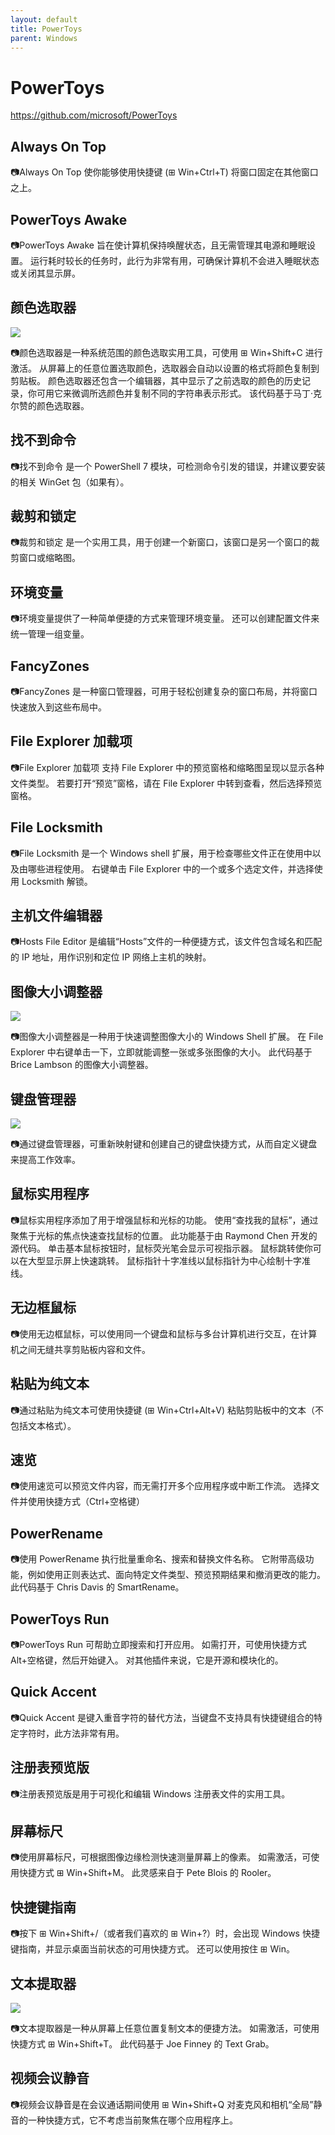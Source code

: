```yaml
---
layout: default
title: PowerToys
parent: Windows
---
```


# PowerToys

<https://github.com/microsoft/PowerToys>

## Always On Top

📷Always On Top 使你能够使用快捷键 (⊞ Win+Ctrl+T) 将窗口固定在其他窗口之上。

## PowerToys Awake

📷PowerToys Awake 旨在使计算机保持唤醒状态，且无需管理其电源和睡眠设置。 运行耗时较长的任务时，此行为非常有用，可确保计算机不会进入睡眠状态或关闭其显示屏。

## 颜色选取器

![](https://pbs.twimg.com/media/GNGdtW6XcAAue_l?format=jpg&name=large)

📷颜色选取器是一种系统范围的颜色选取实用工具，可使用 ⊞ Win+Shift+C 进行激活。 从屏幕上的任意位置选取颜色，选取器会自动以设置的格式将颜色复制到剪贴板。 颜色选取器还包含一个编辑器，其中显示了之前选取的颜色的历史记录，你可用它来微调所选颜色并复制不同的字符串表示形式。 该代码基于马丁·克尔赞的颜色选取器。

## 找不到命令

📷找不到命令 是一个 PowerShell 7 模块，可检测命令引发的错误，并建议要安装的相关 WinGet 包（如果有）。

## 裁剪和锁定

📷裁剪和锁定 是一个实用工具，用于创建一个新窗口，该窗口是另一个窗口的裁剪窗口或缩略图。

## 环境变量

📷环境变量提供了一种简单便捷的方式来管理环境变量。 还可以创建配置文件来统一管理一组变量。

## FancyZones

📷FancyZones 是一种窗口管理器，可用于轻松创建复杂的窗口布局，并将窗口快速放入到这些布局中。

## File Explorer 加载项

📷File Explorer 加载项 支持 File Explorer 中的预览窗格和缩略图呈现以显示各种文件类型。 若要打开“预览”窗格，请在 File Explorer 中转到查看，然后选择预览窗格。

## File Locksmith

📷File Locksmith 是一个 Windows shell 扩展，用于检查哪些文件正在使用中以及由哪些进程使用。 右键单击 File Explorer 中的一个或多个选定文件，并选择使用 Locksmith 解锁。

## 主机文件编辑器

📷Hosts File Editor 是编辑“Hosts”文件的一种便捷方式，该文件包含域名和匹配的 IP 地址，用作识别和定位 IP 网络上主机的映射。

## 图像大小调整器

![](https://pbs.twimg.com/media/GNGdznmWwAAqYDl?format=jpg&name=medium)

📷图像大小调整器是一种用于快速调整图像大小的 Windows Shell 扩展。 在 File Explorer 中右键单击一下，立即就能调整一张或多张图像的大小。 此代码基于 Brice Lambson 的图像大小调整器。

## 键盘管理器

![](https://pbs.twimg.com/media/GNGeW4vXQAAtPrs?format=jpg&name=medium)

📷通过键盘管理器，可重新映射键和创建自己的键盘快捷方式，从而自定义键盘来提高工作效率。

## 鼠标实用程序

📷鼠标实用程序添加了用于增强鼠标和光标的功能。 使用“查找我的鼠标”，通过聚焦于光标的焦点快速查找鼠标的位置。 此功能基于由 Raymond Chen 开发的源代码。 单击基本鼠标按钮时，鼠标荧光笔会显示可视指示器。 鼠标跳转使你可以在大型显示屏上快速跳转。 鼠标指针十字准线以鼠标指针为中心绘制十字准线。

## 无边框鼠标

📷使用无边框鼠标，可以使用同一个键盘和鼠标与多台计算机进行交互，在计算机之间无缝共享剪贴板内容和文件。

## 粘贴为纯文本

📷通过粘贴为纯文本可使用快捷键 (⊞ Win+Ctrl+Alt+V) 粘贴剪贴板中的文本（不包括文本格式）。

## 速览

📷使用速览可以预览文件内容，而无需打开多个应用程序或中断工作流。 选择文件并使用快捷方式（Ctrl+空格键）

## PowerRename

📷使用 PowerRename 执行批量重命名、搜索和替换文件名称。 它附带高级功能，例如使用正则表达式、面向特定文件类型、预览预期结果和撤消更改的能力。 此代码基于 Chris Davis 的 SmartRename。

## PowerToys Run

📷PowerToys Run 可帮助立即搜索和打开应用。 如需打开，可使用快捷方式 Alt+空格键，然后开始键入。 对其他插件来说，它是开源和模块化的。

## Quick Accent

📷Quick Accent 是键入重音字符的替代方法，当键盘不支持具有快捷键组合的特定字符时，此方法非常有用。

## 注册表预览版

📷注册表预览版是用于可视化和编辑 Windows 注册表文件的实用工具。

## 屏幕标尺

📷使用屏幕标尺，可根据图像边缘检测快速测量屏幕上的像素。 如需激活，可使用快捷方式 ⊞ Win+Shift+M。 此灵感来自于 Pete Blois 的 Rooler。

## 快捷键指南

📷按下 ⊞ Win+Shift+/（或者我们喜欢的 ⊞ Win+?）时，会出现 Windows 快捷键指南，并显示桌面当前状态的可用快捷方式。 还可以使用按住 ⊞ Win。

## 文本提取器

![](https://pbs.twimg.com/media/GNGeQ6WX0AAgETb?format=jpg&name=large)

📷文本提取器是一种从屏幕上任意位置复制文本的便捷方法。 如需激活，可使用快捷方式 ⊞ Win+Shift+T。 此代码基于 Joe Finney 的 Text Grab。

## 视频会议静音

📷视频会议静音是在会议通话期间使用 ⊞ Win+Shift+Q 对麦克风和相机“全局”静音的一种快捷方式，它不考虑当前聚焦在哪个应用程序上。